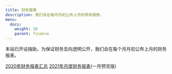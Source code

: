 ```yaml
---
title: 财务报表
description: 我们会在每月月初公布上月的财务报表。
menu:
  docs:
    weight: 10
    parent: finance
---
```

本站已开设捐助，为保证财务去向透明公开，我们会在每个月月初公布上月的财务报表。

[2020年财务报表汇总](https://1drv.ms/x/s!ArEYtLNClI5ciArg40OQEh3iuaXe)
[2021年月度财务报表](https://1drv.ms/x/s!ArEYtLNClI5ciA3jivRSvNzO_roW)(一月预览版)
